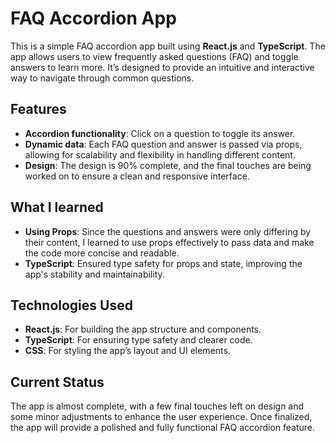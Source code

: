 # FAQ Accordion App

This is a simple FAQ accordion app built using **React.js** and **TypeScript**. The app allows users to view frequently asked questions (FAQ) and toggle answers to learn more. It’s designed to provide an intuitive and interactive way to navigate through common questions.

## Features
- **Accordion functionality**: Click on a question to toggle its answer.
- **Dynamic data**: Each FAQ question and answer is passed via props, allowing for scalability and flexibility in handling different content.
- **Design**: The design is 90% complete, and the final touches are being worked on to ensure a clean and responsive interface.

## What I learned
- **Using Props**: Since the questions and answers were only differing by their content, I learned to use props effectively to pass data and make the code more concise and readable.
- **TypeScript**: Ensured type safety for props and state, improving the app's stability and maintainability.

## Technologies Used
- **React.js**: For building the app structure and components.
- **TypeScript**: For ensuring type safety and clearer code.
- **CSS**: For styling the app’s layout and UI elements.

## Current Status
The app is almost complete, with a few final touches left on design and some minor adjustments to enhance the user experience. Once finalized, the app will provide a polished and fully functional FAQ accordion feature.

